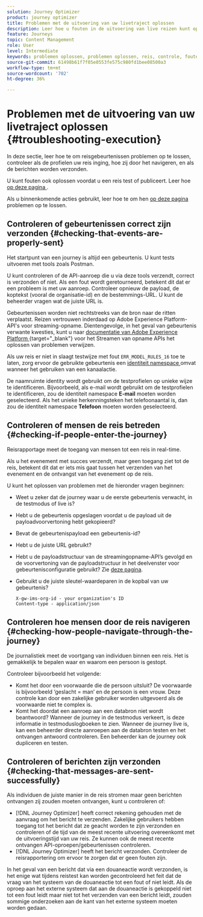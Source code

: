 ```yaml
---
solution: Journey Optimizer
product: journey optimizer
title: Problemen met de uitvoering van uw livetraject oplossen
description: Leer hoe u fouten in de uitvoering van live reizen kunt oplossen
feature: Journeys
topic: Content Management
role: User
level: Intermediate
keywords: problemen oplossen, problemen oplossen, reis, controle, fouten
source-git-commit: 61498b61f7f05e0553fe575c980fd1bee08500a3
workflow-type: tm+mt
source-wordcount: '702'
ht-degree: 36%

---
```


# Problemen met de uitvoering van uw livetraject oplossen {#troubleshooting-execution}

In deze sectie, leer hoe te om reisgebeurtenissen problemen op te lossen, controleer als de profielen uw reis inging, hoe zij door het navigeren, en als de berichten worden verzonden.

U kunt fouten ook oplossen voordat u een reis test of publiceert. Leer hoe [ op deze pagina ](troubleshooting.md).

Als u binnenkomende acties gebruikt, leer hoe te om hen [ op deze pagina ](troubleshooting-inbound.md) problemen op te lossen.

## Controleren of gebeurtenissen correct zijn verzonden {#checking-that-events-are-properly-sent}

Het startpunt van een journey is altijd een gebeurtenis. U kunt tests uitvoeren met tools zoals Postman.

U kunt controleren of de API-aanroep die u via deze tools verzendt, correct is verzonden of niet. Als een fout wordt geretourneerd, betekent dit dat er een probleem is met uw aanroep. Controleer opnieuw de payload, de koptekst (vooral de organisatie-id) en de bestemmings-URL. U kunt de beheerder vragen wat de juiste URL is.

Gebeurtenissen worden niet rechtstreeks van de bron naar de ritten verplaatst. Reizen vertrouwen inderdaad op Adobe Experience Platform-API&#39;s voor streaming-opname. Dientengevolge, in het geval van gebeurtenis verwante kwesties, kunt u naar [ documentatie van Adobe Experience Platform ](https://experienceleague.adobe.com/docs/experience-platform/ingestion/streaming/troubleshooting.html?lang=nl-NL){target="_blank"} voor het Streamen van opname APIs het oplossen van problemen verwijzen.

Als uw reis er niet in slaagt testwijze met fout `ERR_MODEL_RULES_16` toe te laten, zorg ervoor de gebruikte gebeurtenis een [ identiteit namespace ](../audience/get-started-identity.md) omvat wanneer het gebruiken van een kanaalactie.

De naamruimte identity wordt gebruikt om de testprofielen op unieke wijze te identificeren. Bijvoorbeeld, als e-mail wordt gebruikt om de testprofielen te identificeren, zou de identiteit namespace **E-mail** moeten worden geselecteerd. Als het unieke herkenningsteken het telefoonaantal is, dan zou de identiteit namespace **Telefoon** moeten worden geselecteerd.

## Controleren of mensen de reis betreden {#checking-if-people-enter-the-journey}

Reisrapportage meet de toegang van mensen tot een reis in real-time.

Als u het evenement met succes verzendt, maar geen toegang ziet tot de reis, betekent dit dat er iets mis gaat tussen het verzenden van het evenement en de ontvangst van het evenement op de reis.

U kunt het oplossen van problemen met de hieronder vragen beginnen:

* Weet u zeker dat de journey waar u de eerste gebeurtenis verwacht, in de testmodus of live is?
* Hebt u de gebeurtenis opgeslagen voordat u de payload uit de payloadvoorvertoning hebt gekopieerd?
* Bevat de gebeurtenispayload een gebeurtenis-id?
* Hebt u de juiste URL gebruikt?
* Hebt u de payloadstructuur van de streamingopname-API’s gevolgd en de voorvertoning van de payloadstructuur in het deelvenster voor gebeurtenisconfiguratie gebruikt? Zie [deze pagina](../event/about-creating.md#preview-the-payload).
* Gebruikt u de juiste sleutel-waardeparen in de kopbal van uw gebeurtenis?

  ```
  X-gw-ims-org-id - your organization's ID
  Content-type - application/json
  ```

## Controleren hoe mensen door de reis navigeren {#checking-how-people-navigate-through-the-journey}

De journalistiek meet de voortgang van individuen binnen een reis. Het is gemakkelijk te bepalen waar en waarom een persoon is gestopt.

Controleer bijvoorbeeld het volgende:

* Komt het door een voorwaarde die de persoon uitsluit? De voorwaarde is bijvoorbeeld ‘geslacht = man’ en de persoon is een vrouw. Deze controle kan door een zakelijke gebruiker worden uitgevoerd als de voorwaarde niet te complex is.
* Komt het doordat een aanroep aan een databron niet wordt beantwoord? Wanneer de journey in de testmodus verkeert, is deze informatie in testmoduslogboeken te zien. Wanneer de journey live is, kan een beheerder directe aanroepen aan de databron testen en het ontvangen antwoord controleren. Een beheerder kan de journey ook dupliceren en testen.

## Controleren of berichten zijn verzonden {#checking-that-messages-are-sent-successfully}

Als individuen de juiste manier in de reis stromen maar geen berichten ontvangen zij zouden moeten ontvangen, kunt u controleren of:

* [!DNL Journey Optimizer] heeft correct rekening gehouden met de aanvraag om het bericht te verzenden. Zakelijke gebruikers hebben toegang tot het bericht dat ze geacht worden te zijn verzonden en controleren of de tijd van de meest recente uitvoering overeenkomt met de uitvoeringstijd van uw reis. Ze kunnen ook de meest recente ontvangen API-oproepen/gebeurtenissen controleren.
* [!DNL Journey Optimizer] heeft het bericht verzonden. Controleer de reisrapportering om ervoor te zorgen dat er geen fouten zijn.

In het geval van een bericht dat via een douaneactie wordt verzonden, is het enige wat tijdens reistest kan worden gecontroleerd het feit dat de vraag van het systeem van de douaneactie tot een fout of niet leidt. Als de oproep aan het externe systeem dat aan de douaneactie is gekoppeld niet tot een fout leidt maar niet tot het verzenden van een bericht leidt, zouden sommige onderzoeken aan de kant van het externe systeem moeten worden gedaan.
